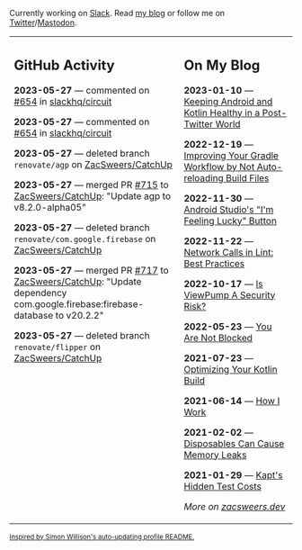 Currently working on [Slack](https://slack.com/). Read [my blog](https://zacsweers.dev/) or follow me on [Twitter](https://twitter.com/ZacSweers)/[Mastodon](https://hachyderm.io/@ZacSweers).

<table><tr><td valign="top" width="60%">

## GitHub Activity
<!-- githubActivity starts -->
**2023-05-27** — commented on [#654](https://github.com/slackhq/circuit/pull/654#issuecomment-1565645203) in [slackhq/circuit](https://github.com/slackhq/circuit)

**2023-05-27** — commented on [#654](https://github.com/slackhq/circuit/pull/654#issuecomment-1565644187) in [slackhq/circuit](https://github.com/slackhq/circuit)

**2023-05-27** — deleted branch `renovate/agp` on [ZacSweers/CatchUp](https://github.com/ZacSweers/CatchUp)

**2023-05-27** — merged PR [#715](https://github.com/ZacSweers/CatchUp/pull/715) to [ZacSweers/CatchUp](https://github.com/ZacSweers/CatchUp): "Update agp to v8.2.0-alpha05"

**2023-05-27** — deleted branch `renovate/com.google.firebase` on [ZacSweers/CatchUp](https://github.com/ZacSweers/CatchUp)

**2023-05-27** — merged PR [#717](https://github.com/ZacSweers/CatchUp/pull/717) to [ZacSweers/CatchUp](https://github.com/ZacSweers/CatchUp): "Update dependency com.google.firebase:firebase-database to v20.2.2"

**2023-05-27** — deleted branch `renovate/flipper` on [ZacSweers/CatchUp](https://github.com/ZacSweers/CatchUp)
<!-- githubActivity ends -->
</td><td valign="top" width="40%">

## On My Blog
<!-- blog starts -->
**2023-01-10** — [Keeping Android and Kotlin Healthy in a Post-Twitter World](https://www.zacsweers.dev/keeping-android-healthy/)

**2022-12-19** — [Improving Your Gradle Workflow by Not Auto-reloading Build Files](https://www.zacsweers.dev/improving-your-workflow-by-not-auto-reloading-build-files/)

**2022-11-30** — [Android Studio's "I'm Feeling Lucky" Button](https://www.zacsweers.dev/android-studios-im-feeling-lucky-button/)

**2022-11-22** — [Network Calls in Lint: Best Practices](https://www.zacsweers.dev/network-calls-in-lint-best-practices/)

**2022-10-17** — [Is ViewPump A Security Risk?](https://www.zacsweers.dev/is-viewpump-a-security-risk/)

**2022-05-23** — [You Are Not Blocked](https://www.zacsweers.dev/you-are-not-blocked/)

**2021-07-23** — [Optimizing Your Kotlin Build](https://www.zacsweers.dev/optimizing-your-kotlin-build/)

**2021-06-14** — [How I Work](https://www.zacsweers.dev/how-i-work/)

**2021-02-02** — [Disposables Can Cause Memory Leaks](https://www.zacsweers.dev/disposables-can-cause-memory-leaks/)

**2021-01-29** — [Kapt's Hidden Test Costs](https://www.zacsweers.dev/kapts-hidden-test-costs/)
<!-- blog ends -->
_More on [zacsweers.dev](https://zacsweers.dev/)_
</td></tr></table>

<sub><a href="https://simonwillison.net/2020/Jul/10/self-updating-profile-readme/">Inspired by Simon Willison's auto-updating profile README.</a></sub>